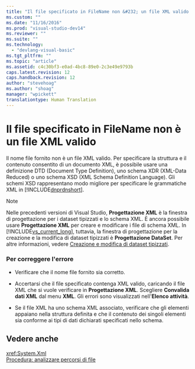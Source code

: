 ```yaml
---
title: "Il file specificato in FileName non &#232; un file XML valido | Microsoft Docs"
ms.custom: ""
ms.date: "11/16/2016"
ms.prod: "visual-studio-dev14"
ms.reviewer: ""
ms.suite: ""
ms.technology: 
  - "devlang-visual-basic"
ms.tgt_pltfrm: ""
ms.topic: "article"
ms.assetid: c4c30bf3-e0ad-4bc8-89e0-2c3e49e9793b
caps.latest.revision: 12
caps.handback.revision: 12
author: "stevehoag"
ms.author: "shoag"
manager: "wpickett"
translationtype: Human Translation
---
```

# Il file specificato in FileName non &#232; un file XML valido
Il nome file fornito non è un file XML valido. Per specificare la struttura e il contenuto consentito di un documento XML, è possibile usare una definizione DTD \(Document Type Definition\), uno schema XDR \(XML\-Data Reduced\) o uno schema XSD \(XML Schema Definition Language\).  Gli schemi XSD rappresentano modo migliore per specificare le grammatiche XML in [!INCLUDE[dnprdnshort](../../csharp/getting-started/includes/dnprdnshort_md.md)].  
  
> [!NOTE]
>  Nelle precedenti versioni di Visual Studio, **Progettazione XML** è la finestra di progettazione per i dataset tipizzati e lo schema XML. È ancora possibile usare **Progettazione XML** per creare e modificare i file di schema XML. In [!INCLUDE[vs_current_long](../../csharp/misc/includes/vs_current_long_md.md)], tuttavia, la finestra di progettazione per la creazione e la modifica di dataset tipizzati è **Progettazione DataSet**. Per altre informazioni, vedere [Creazione e modifica di dataset tipizzati](/visual-studio/data-tools/creating-and-editing-typed-datasets).  
  
### Per correggere l'errore  
  
-   Verificare che il nome file fornito sia corretto.  
  
-   Accertarsi che il file specificato contenga XML valido, caricando il file XML che si vuole verificare in **Progettazione XML**. Scegliere **Convalida dati XML** dal menu **XML**. Gli errori sono visualizzati nell'**Elenco attività**.  
  
-   Se il file XML ha uno schema XML associato, verificare che gli elementi appaiano nella struttura definita e che il contenuto dei singoli elementi sia conforme ai tipi di dati dichiarati specificati nello schema.  
  
## Vedere anche  
 <xref:System.Xml>   
 [Procedura: analizzare percorsi di file](../../visual-basic/developing-apps/programming/drives-directories-files/how-to-parse-file-paths.md)